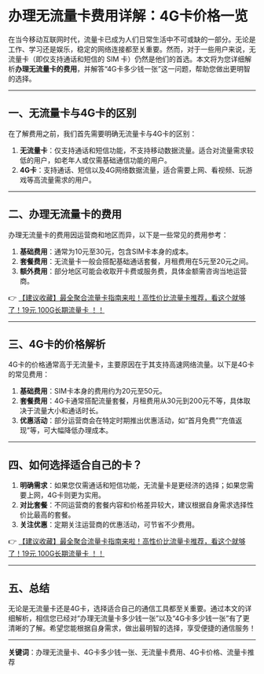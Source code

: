 # 办理无流量卡费用详解：4G卡价格一览

在当今移动互联网时代，流量卡已成为人们日常生活中不可或缺的一部分。无论是工作、学习还是娱乐，稳定的网络连接都至关重要。然而，对于一些用户来说，无流量卡（即仅支持通话和短信的 SIM 卡）仍然是他们的首选。本文将为您详细解析**办理无流量卡的费用**，并解答“4G卡多少钱一张”这一问题，帮助您做出更明智的选择。

---

## 一、无流量卡与4G卡的区别

在了解费用之前，我们首先需要明确无流量卡与4G卡的区别：

1. **无流量卡**：仅支持通话和短信功能，不支持移动数据流量。适合对流量需求较低的用户，如老年人或仅需基础通信功能的用户。
2. **4G卡**：支持通话、短信以及4G网络数据流量，适合需要上网、看视频、玩游戏等高流量需求的用户。

---

## 二、办理无流量卡的费用

办理无流量卡的费用因运营商和地区而异，以下是一些常见的费用参考：

1. **基础费用**：通常为10元至30元，包含SIM卡本身的成本。
2. **套餐费用**：无流量卡一般会搭配基础通话套餐，月租费用在5元至20元之间。
3. **额外费用**：部分地区可能会收取开卡费或服务费，具体金额需咨询当地运营商。

👉 [【建议收藏】最全聚合流量卡指南来啦！高性价比流量卡推荐，看这个就够了！19元 100G长期流量卡 ！！](https://bit.ly/Liuliangka)

---

## 三、4G卡的价格解析

4G卡的价格通常高于无流量卡，主要原因在于其支持高速网络流量。以下是4G卡的常见费用：

1. **基础费用**：SIM卡本身的费用约为20元至50元。
2. **套餐费用**：4G卡通常搭配流量套餐，月租费用从30元到200元不等，具体取决于流量大小和通话时长。
3. **优惠活动**：部分运营商会在特定时期推出优惠活动，如“首月免费”“充值返现”等，可大幅降低办理成本。

---

## 四、如何选择适合自己的卡？

1. **明确需求**：如果您仅需通话和短信功能，无流量卡是更经济的选择；如果您需要上网，4G卡则更为实用。
2. **对比套餐**：不同运营商的套餐内容和价格差异较大，建议根据自身需求选择性价比最高的套餐。
3. **关注优惠**：定期关注运营商的优惠活动，可节省不少费用。

👉 [【建议收藏】最全聚合流量卡指南来啦！高性价比流量卡推荐，看这个就够了！19元 100G长期流量卡 ！！](https://bit.ly/Liuliangka)

---

## 五、总结

无论是无流量卡还是4G卡，选择适合自己的通信工具都至关重要。通过本文的详细解析，相信您已经对“办理无流量卡多少钱一张”以及“4G卡多少钱一张”有了更清晰的了解。希望您能根据自身需求，做出最明智的选择，享受便捷的通信服务！

---

**关键词**：办理无流量卡、4G卡多少钱一张、无流量卡费用、4G卡价格、流量卡推荐